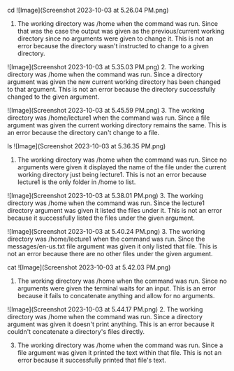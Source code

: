 cd
![Image](Screenshot 2023-10-03 at 5.26.04 PM.png)
1. The working directory was /home when the command was run. Since that was the case the output was given as the previous/current working directory since no arguments were given to change it. This is not an error because the directory wasn't instructed to change to a given directory.

![Image](Screenshot 2023-10-03 at 5.35.03 PM.png)
2. The working directory was /home when the command was run. Since a directory argument was given the new current working directory has been changed to that argument. This is not an error because the directory successfully changed to the given argument.

![Image](Screenshot 2023-10-03 at 5.45.59 PM.png)
3. The working directory was /home/lecture1 when the command was run. Since a file argument was given the current working directory remains the same. This is an error because the directory can't change to a file.


ls
![Image](Screenshot 2023-10-03 at 5.36.35 PM.png)
1. The working directory was /home when the command was run. Since no arguments were given it displayed the name of the file under the current working directory just being lecture1. This is not an error because lecture1 is the only folder in /home to list.

![Image](Screenshot 2023-10-03 at 5.38.01 PM.png)
3. The working directory was /home when the command was run. Since the lecture1 directory argument was given it listed the files under it. This is not an error because it successfully listed the files under the given argument.

![Image](Screenshot 2023-10-03 at 5.40.24 PM.png)
3. The working directory was /home/lecture1 when the command was run. Since the messages/en-us.txt file argument was given it only listed that file. This is not an error because there are no other files under the given argument.


cat
![Image](Screenshot 2023-10-03 at 5.42.03 PM.png)
1. The working directory was /home when the command was run. Since no arguments were given the terminal waits for an input. This is an error because it fails to concatenate anything and allow for no arguments.

![Image](Screenshot 2023-10-03 at 5.44.17 PM.png)
2. The working directory was /home when the command was run. Since a directory argument was given it doesn't print anything. This is an error because it couldn't concatenate a directory's files directly.

3. The working directory was /home when the command was run. Since a file argument was given it printed the text within that file. This is not an error because it successfully printed that file's text.
